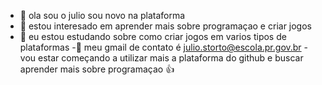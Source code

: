 - 👋 ola sou o julio sou novo na plataforma
- 👀 estou interesado em aprender mais sobre programaçao e criar jogos
- 🌱 eu estou estudando sobre como criar jogos em varios tipos de plataformas
-:dog: meu gmail de contato é julio.storto@escola.pr.gov.br
-vou estar começando a utilizar mais a plataforma do github e buscar aprender mais sobre  programaçao 👍

<!---
zl0w/zl0w is a ✨ special ✨ repository because its `README.md` (this file) appears on your GitHub profile.
You can click the Preview link to take a look at your changes.
--->
